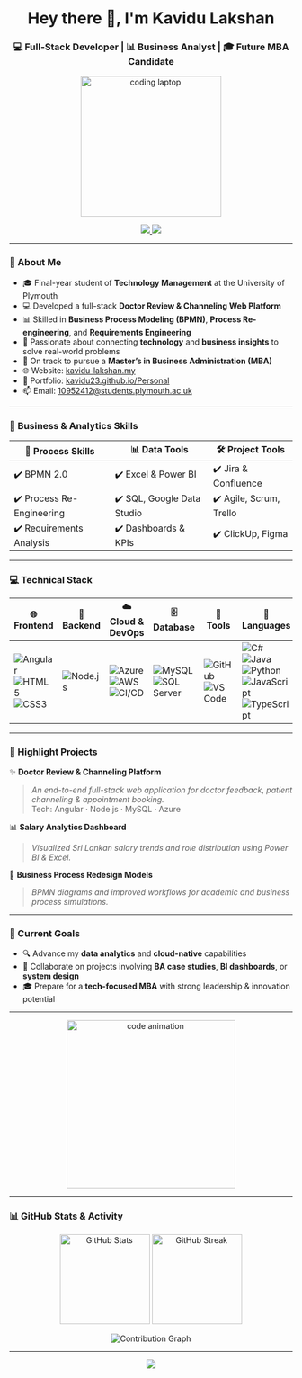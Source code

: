 <h1 align="center">Hey there 👋, I'm Kavidu Lakshan</h1>
<h3 align="center">💻 Full-Stack Developer | 📊 Business Analyst | 🎓 Future MBA Candidate</h3>

<p align="center">
  <img src="https://media.giphy.com/media/L1R1tvI9svkIWwpVYr/giphy.gif" width="250" alt="coding laptop" />
</p>

<p align="center">
  <a href="https://kavidu-lakshan.my" target="_blank">
    <img src="https://img.shields.io/badge/-Visit My Website-0e76a8?style=for-the-badge&logo=google-chrome&logoColor=white" />
  </a>
  <a href="mailto:10952412@students.plymouth.ac.uk">
    <img src="https://img.shields.io/badge/-Email Me-D14836?style=for-the-badge&logo=gmail&logoColor=white" />
  </a>
</p>

---

### 🚀 About Me

- 🎓 Final-year student of **Technology Management** at the University of Plymouth  
- 💻 Developed a full-stack **Doctor Review & Channeling Web Platform**  
- 📊 Skilled in **Business Process Modeling (BPMN)**, **Process Re-engineering**, and **Requirements Engineering**  
- 🧠 Passionate about connecting **technology** and **business insights** to solve real-world problems  
- 🎯 On track to pursue a **Master’s in Business Administration (MBA)**  
- 🌐 Website: [kavidu-lakshan.my](https://kavidu-lakshan.my)  
- 💼 Portfolio: [kavidu23.github.io/Personal](https://kavidu23.github.io/Personal/)  
- 📫 Email: [10952412@students.plymouth.ac.uk](mailto:10952412@students.plymouth.ac.uk)

---

### 🧠 Business & Analytics Skills

| 🧩 Process Skills | 📊 Data Tools | 🛠 Project Tools |
|------------------|---------------|------------------|
| ✔️ BPMN 2.0       | ✔️ Excel & Power BI | ✔️ Jira & Confluence |
| ✔️ Process Re-Engineering | ✔️ SQL, Google Data Studio | ✔️ Agile, Scrum, Trello |
| ✔️ Requirements Analysis | ✔️ Dashboards & KPIs | ✔️ ClickUp, Figma |

---

### 💻 Technical Stack

| 🌐 Frontend | 🧠 Backend | ☁️ Cloud & DevOps | 🗄️ Database | 🧰 Tools | 💬 Languages |
|------------|-----------|------------------|------------|--------|-------------|
| ![Angular](https://img.shields.io/badge/-Angular-DD0031?logo=angular&logoColor=white) ![HTML5](https://img.shields.io/badge/-HTML5-E34F26?logo=html5&logoColor=white) ![CSS3](https://img.shields.io/badge/-CSS3-1572B6?logo=css3&logoColor=white) | ![Node.js](https://img.shields.io/badge/-Node.js-339933?logo=node.js&logoColor=white) | ![Azure](https://img.shields.io/badge/-Azure-0078D4?logo=microsoft-azure&logoColor=white) ![AWS](https://img.shields.io/badge/-AWS-232F3E?logo=amazon-aws&logoColor=white) ![CI/CD](https://img.shields.io/badge/-CI/CD-17a2b8?logo=githubactions&logoColor=white) | ![MySQL](https://img.shields.io/badge/-MySQL-4479A1?logo=mysql&logoColor=white) ![SQL Server](https://img.shields.io/badge/-SQL%20Server-CC2927?logo=microsoft-sql-server&logoColor=white) | ![GitHub](https://img.shields.io/badge/-GitHub-181717?logo=github&logoColor=white) ![VS Code](https://img.shields.io/badge/-VSCode-007ACC?logo=visual-studio-code&logoColor=white) | ![C#](https://img.shields.io/badge/-C%23-239120?logo=c-sharp&logoColor=white) ![Java](https://img.shields.io/badge/-Java-007396?logo=java&logoColor=white) ![Python](https://img.shields.io/badge/-Python-3776AB?logo=python&logoColor=white) ![JavaScript](https://img.shields.io/badge/-JavaScript-F7DF1E?logo=javascript&logoColor=black) ![TypeScript](https://img.shields.io/badge/-TypeScript-3178C6?logo=typescript&logoColor=white) |

---

### 🧩 Highlight Projects

✨ **Doctor Review & Channeling Platform**  
> _An end-to-end full-stack web application for doctor feedback, patient channeling & appointment booking._  
Tech: Angular · Node.js · MySQL · Azure  

📊 **Salary Analytics Dashboard**  
> _Visualized Sri Lankan salary trends and role distribution using Power BI & Excel._  

🔄 **Business Process Redesign Models**  
> _BPMN diagrams and improved workflows for academic and business process simulations._  

---

### 🎯 Current Goals

- 🔍 Advance my **data analytics** and **cloud-native** capabilities  
- 💬 Collaborate on projects involving **BA case studies**, **BI dashboards**, or **system design**  
- 🎓 Prepare for a **tech-focused MBA** with strong leadership & innovation potential  

---

<p align="center">
  <img src="https://media.giphy.com/media/qgQUggAC3Pfv687qPC/giphy.gif" width="300" alt="code animation" />
</p>

---

### 📊 GitHub Stats & Activity  

<p align="center">
  <img src="https://github-readme-stats.vercel.app/api?username=kavidu23&show_icons=true&theme=tokyonight" alt="GitHub Stats" height="160" />
  <img src="https://streak-stats.demolab.com?user=kavidu23&theme=tokyonight" alt="GitHub Streak" height="160" />
</p>

<p align="center">
  <img src="https://github-readme-activity-graph.vercel.app/graph?username=kavidu23&bg_color=1a1b27&color=38bdae&line=9ae6b4&point=ffffff&area=true&hide_border=true" alt="Contribution Graph" />
</p>

---

<p align="center">
  <img src="https://readme-typing-svg.herokuapp.com?font=Fira+Code&pause=1000&color=F74F78&width=500&lines=Thanks+for+visiting+my+GitHub!+🌟;Let's+build+something+awesome+together!+🚀;Good+luck+on+your+journey!+💼" />
</p>
